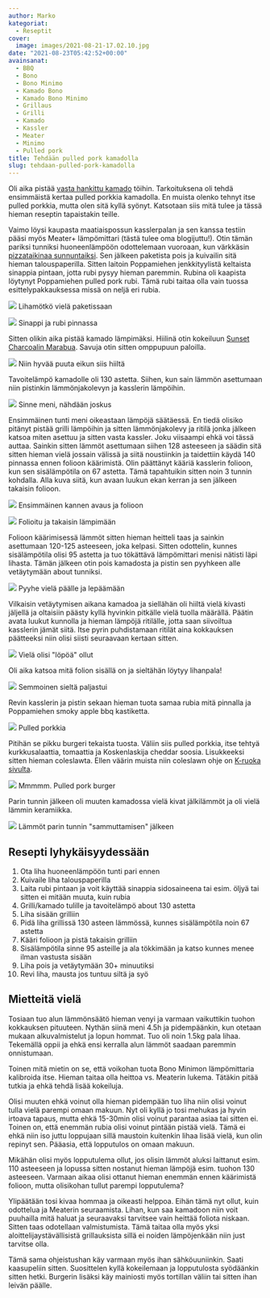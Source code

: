 ```yaml
---
author: Marko
kategoriat:
  - Reseptit
cover:
  image: images/2021-08-21-17.02.10.jpg
date: "2021-08-23T05:42:52+00:00"
avainsanat:
  - BBQ
  - Bono
  - Bono Minimo
  - Kamado Bono
  - Kamado Bono Minimo
  - Grillaus
  - Grilli
  - Kamado
  - Kassler
  - Meater
  - Minimo
  - Pulled pork
title: Tehdään pulled pork kamadolla
slug: tehdaan-pulled-pork-kamadolla
---
```

Oli aika pistää [vasta hankittu kamado](/bono-minimon-ensikaryt/) töihin. Tarkoituksena oli tehdä ensimmäistä kertaa pulled porkkia kamadolla. En muista olenko tehnyt itse pulled porkkia, mutta olen sitä kyllä syönyt. Katsotaan siis mitä tulee ja tässä hieman reseptin tapaistakin teille.

Vaimo löysi kaupasta maatiaispossun kasslerpalan ja sen kanssa testiin pääsi myös Meater+ lämpömittari (tästä tulee oma blogijuttu!). Otin tämän pariksi tunniksi huoneenlämpöön odottelemaan vuoroaan, kun värkkäsin [pizzataikinaa sunnuntaiksi](https://www.instagram.com/p/CS53sbfDK46/). Sen jälkeen paketista pois ja kuivailin sitä hieman talouspaperilla. Sitten laitoin Poppamiehen jenkkityylistä keltaista sinappia pintaan, jotta rubi pysyy hieman paremmin. Rubina oli kaapista löytynyt Poppamiehen pulled pork rubi. Tämä rubi taitaa olla vain tuossa esittelypakkauksessa missä on neljä eri rubia.

[![](images/2021-08-21-13.35.40.jpg)](images/2021-08-21-13.35.40.jpg) Lihamötkö vielä paketissaan

[![](images/2021-08-21-11.20.04.jpg)](images/2021-08-21-11.20.04.jpg) Sinappi ja rubi pinnassa

Sitten olikin aika pistää kamado lämpimäksi. Hiilinä otin kokeiluun [Sunset Charcoalin Marabua](https://sunsetcharcoal.com/fi/). Savuja otin sitten omppupuun paloilla.

[![](images/2021-08-21-12.50.17.jpg)](images/2021-08-21-12.50.17.jpg) Niin hyvää puuta eikun siis hiiltä

Tavoitelämpö kamadolle oli 130 astetta. Siihen, kun sain lämmön asettumaan niin pistinkin lämmönjakolevyn ja kasslerin lämpöihin.

[![](images/2021-08-21-11.54.40.jpg)](images/2021-08-21-11.54.40.jpg) Sinne meni, nähdään joskus

Ensimmäinen tunti meni oikeastaan lämpöjä säätäessä. En tiedä olisiko pitänyt pistää grilli lämpöihin ja sitten lämmönjakolevy ja ritilä jonka jälkeen katsoa miten asettuu ja sitten vasta kassler. Joku viisaampi ehkä voi tässä auttaa. Sainkin sitten lämmöt asettumaan siihen 128 asteeseen ja säädin sitä sitten hieman vielä jossain välissä ja siitä noustiinkin ja taidettiin käydä 140 pinnassa ennen folioon käärimistä. Olin päättänyt kääriä kasslerin folioon, kun sen sisälämpötila on 67 astetta. Tämä tapahtuikin sitten noin 3 tunnin kohdalla. Alla kuva siitä, kun avaan luukun ekan kerran ja sen jälkeen takaisin folioon.

[![](images/2021-08-21-14.42.11.jpg)](images/2021-08-21-14.42.11.jpg) Ensimmäinen kannen avaus ja folioon

[![](images/2021-08-21-14.44.17.jpg)](images/2021-08-21-14.44.17.jpg) Folioitu ja takaisin lämpimään

Folioon käärimisessä lämmöt sitten hieman heitteli taas ja sainkin asettumaan 120-125 asteeseen, joka kelpasi. Sitten odottelin, kunnes sisälämpötila olisi 95 astetta ja tuo tökättävä lämpömittari menisi nätisti läpi lihasta. Tämän jälkeen otin pois kamadosta ja pistin sen pyyhkeen alle vetäytymään about tunniksi.

[![](images/2021-08-21-16.34.12.jpg)](images/2021-08-21-16.34.12.jpg) Pyyhe vielä päälle ja lepäämään

Vilkaisin vetäytymisen aikana kamadoa ja siellähän oli hiiltä vielä kivasti jäljellä ja oltaisiin päästy kyllä hyvinkin pitkälle vielä tuolla määrällä. Päätin avata luukut kunnolla ja hieman lämpöjä ritilälle, jotta saan siivoiltua kasslerin jämät siitä. Itse pyrin puhdistamaan ritilät aina kokkauksen päätteeksi niin olisi siisti seuraavaan kertaan sitten.

[![](images/2021-08-21-16.14.58.jpg)](images/2021-08-21-16.14.58.jpg) Vielä olisi "löpöä" ollut

Oli aika katsoa mitä folion sisällä on ja sieltähän löytyy lihanpala!

[![](images/2021-08-21-16.47.33.jpg)](images/2021-08-21-16.47.33.jpg) Semmoinen sieltä paljastui

Revin kasslerin ja pistin sekaan hieman tuota samaa rubia mitä pinnalla ja Poppamiehen smoky apple bbq kastiketta.

[![](images/2021-08-21-17.02.10.jpg)](images/2021-08-21-17.02.10.jpg) Pulled porkkia

Pitihän se pikku burgeri tekaista tuosta. Väliin siis pulled porkkia, itse tehtyä kurkkusalaattia, tomaattia ja Koskenlaskija cheddar soosia. Lisukkeeksi sitten hieman coleslawta. Ellen väärin muista niin coleslawn ohje on [K-ruoka sivulta](https://www.k-ruoka.fi/reseptit/coleslaw-eli-amerikkalainen-kaalisalaatti).

[![](images/2021-08-21-17.11.28.jpg)](images/2021-08-21-17.11.28.jpg) Mmmmm. Pulled pork burger

Parin tunnin jälkeen oli muuten kamadossa vielä kivat jälkilämmöt ja oli vielä lämmin keramiikka.

[![](images/2021-08-21-18.42.58.jpg)](images/2021-08-21-18.42.58.jpg) Lämmöt parin tunnin "sammuttamisen" jälkeen

## Resepti lyhykäisyydessään

1. Ota liha huoneenlämpöön tunti pari ennen 
2. Kuivaile liha talouspaperilla 
3. Laita rubi pintaan ja voit käyttää sinappia sidosaineena tai esim. öljyä tai sitten ei mitään muuta, kuin rubia 
4. Grilli/kamado tulille ja tavoitelämpö about 130 astetta 
5. Liha sisään grilliin 
6. Pidä liha grillissä 130 asteen lämmössä, kunnes sisälämpötila noin 67 astetta 
7. Kääri folioon ja pistä takaisin grilliin 
8. Sisälämpötila sinne 95 asteille ja ala tökkimään ja katso kunnes menee ilman vastusta sisään 
9. Liha pois ja vetäytymään 30+ minuutiksi 
10. Revi liha, mausta jos tuntuu siltä ja syö

## Mietteitä vielä

Tosiaan tuo alun lämmönsäätö hieman venyi ja varmaan vaikuttikin tuohon kokkauksen pituuteen. Nythän siinä meni 4.5h ja pidempäänkin, kun otetaan mukaan alkuvalmistelut ja lopun hommat. Tuo oli noin 1.5kg pala lihaa. Tekemällä oppii ja ehkä ensi kerralla alun lämmöt saadaan paremmin onnistumaan.

Toinen mitä mietin on se, että voikohan tuota Bono Minimon lämpömittaria kalibroida itse. Hieman taitaa olla heittoa vs. Meaterin lukema. Tätäkin pitää tutkia ja ehkä tehdä lisää kokeiluja.

Olisi muuten ehkä voinut olla hieman pidempään tuo liha niin olisi voinut tulla vielä parempi omaan makuun. Nyt oli kyllä jo tosi mehukas ja hyvin irtoava tapaus, mutta ehkä 15-30min olisi voinut parantaa asiaa tai sitten ei. Toinen on, että enemmän rubia olisi voinut pintään pistää vielä. Tämä ei ehkä niin iso juttu loppujaan sillä maustoin kuitenkin lihaa lisää vielä, kun olin repinyt sen. Pääasia, että lopputulos on omaan makuun.

Mikähän olisi myös lopputulema ollut, jos olisin lämmöt aluksi laittanut esim. 110 asteeseen ja lopussa sitten nostanut hieman lämpöjä esim. tuohon 130 asteeseen. Varmaan aikaa olisi ottanut hieman enemmän ennen käärimistä folioon, mutta olisikohan tullut parempi lopputulema?

Ylipäätään tosi kivaa hommaa ja oikeasti helppoa. Eihän tämä nyt ollut, kuin odottelua ja Meaterin seuraamista. Lihan, kun saa kamadoon niin voit puuhailla mitä haluat ja seuraavaksi tarvitsee vain heittää foliota niskaan. Sitten taas odotellaan valmistumista. Tämä taitaa olla myös yksi aloittelijaystävällisistä grillauksista sillä ei noiden lämpöjenkään niin just tarvitse olla.

Tämä sama ohjeistushan käy varmaan myös ihan sähköuuniinkin. Saati kaasupeliin sitten. Suosittelen kyllä kokeilemaan ja lopputulosta syödäänkin sitten hetki. Burgerin lisäksi käy mainiosti myös tortillan väliin tai sitten ihan leivän päälle.
